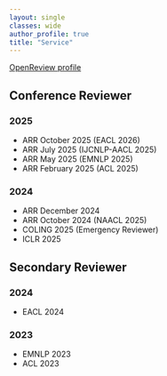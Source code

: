 ```yaml
---
layout: single
classes: wide
author_profile: true
title: "Service"
---
```


[OpenReview profile](https://openreview.net/profile?id=~Qianli_Wang1)  



## Conference Reviewer
### 2025
- ARR October 2025 (EACL 2026)
- ARR July 2025 (IJCNLP-AACL 2025)
- ARR May 2025 (EMNLP 2025)
- ARR February 2025 (ACL 2025)

### 2024
- ARR December 2024
- ARR October 2024 (NAACL 2025)
- COLING 2025 (Emergency Reviewer)
- ICLR 2025

## Secondary Reviewer
### 2024
- EACL 2024

### 2023
- EMNLP 2023
- ACL 2023